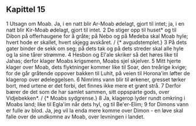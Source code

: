 ## Kapittel 15

1 Utsagn om Moab. Ja, i en natt blir Ar-Moab ødelagt, gjort til intet; ja, i en natt blir Kir-Moab ødelagt, gjort til intet.
2 De stiger opp til huset* og til Dibon på offerhaugene for å gråte; på Nebo og på Medeba skal Moab hyle; hvert hode er skallet, hvert skjegg avskåret. / {* avgudstemplet.}
3 På dets gater binder de sekk om seg; på dets tak og på dets streder skal alle hyle og la sine tårer strømme.
4 Hesbon og El'ale skriker så det høres like til Jahas; derfor klager Moabs krigsmenn, Moabs sjel skjelver.
5 Mitt hjerte klager over Moab, dets flyktninger kommer like til Soar, den treårige kvige; for de går gråtende oppover bakken til Luhit, på veien til Horona'im løfter de klagerop over ødeleggelsen.
6 Nimrims vann blir til ørkener, gresset tørker bort, med urtene er det forbi, det finnes ikke mere et grønt strå.
7 Derfor bærer de det som de har samlet sammen, sitt oppsparte gods, over Vidjebekken*. / {* Moabs sydgrense.}
8 Ja, klagerop lyder rundt omkring i Moabs land; like til Egla'im når dets hyl, og til Be'er-Elim;
9 for Dimons vann er fulle av blod. Ja, jeg vil la enda mere komme over Dimon - en løve skal falle over de undkomne av Moab, over levningen i landet.
